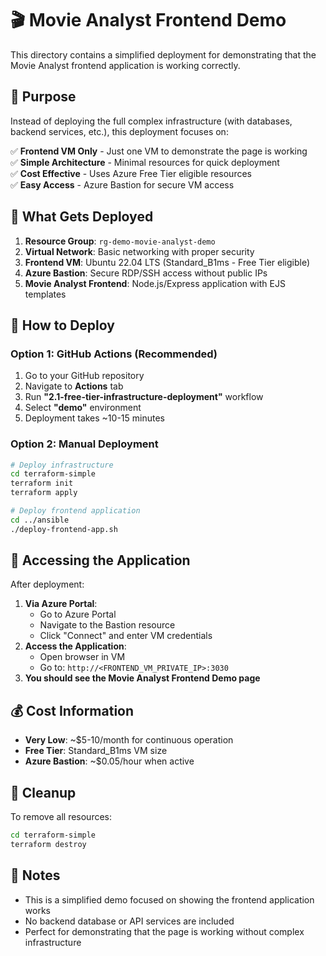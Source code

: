 # 🎬 Movie Analyst Frontend Demo

This directory contains a simplified deployment for demonstrating that the Movie Analyst frontend application is working correctly.

## 🎯 Purpose

Instead of deploying the full complex infrastructure (with databases, backend services, etc.), this deployment focuses on:

✅ **Frontend VM Only** - Just one VM to demonstrate the page is working  
✅ **Simple Architecture** - Minimal resources for quick deployment  
✅ **Cost Effective** - Uses Azure Free Tier eligible resources  
✅ **Easy Access** - Azure Bastion for secure VM access  

## 📁 What Gets Deployed

1. **Resource Group**: `rg-demo-movie-analyst-demo`
2. **Virtual Network**: Basic networking with proper security
3. **Frontend VM**: Ubuntu 22.04 LTS (Standard_B1ms - Free Tier eligible)
4. **Azure Bastion**: Secure RDP/SSH access without public IPs
5. **Movie Analyst Frontend**: Node.js/Express application with EJS templates

## 🚀 How to Deploy

### Option 1: GitHub Actions (Recommended)
1. Go to your GitHub repository
2. Navigate to **Actions** tab
3. Run **"2.1-free-tier-infrastructure-deployment"** workflow
4. Select **"demo"** environment
5. Deployment takes ~10-15 minutes

### Option 2: Manual Deployment
```bash
# Deploy infrastructure
cd terraform-simple
terraform init
terraform apply

# Deploy frontend application
cd ../ansible
./deploy-frontend-app.sh
```

## 🔧 Accessing the Application

After deployment:
1. **Via Azure Portal**:
   - Go to Azure Portal
   - Navigate to the Bastion resource
   - Click "Connect" and enter VM credentials
2. **Access the Application**:
   - Open browser in VM
   - Go to: `http://<FRONTEND_VM_PRIVATE_IP>:3030`
3. **You should see the Movie Analyst Frontend Demo page**

## 💰 Cost Information

- **Very Low**: ~$5-10/month for continuous operation
- **Free Tier**: Standard_B1ms VM size
- **Azure Bastion**: ~$0.05/hour when active

## 🧹 Cleanup

To remove all resources:
```bash
cd terraform-simple
terraform destroy
```

## 📝 Notes

- This is a simplified demo focused on showing the frontend application works
- No backend database or API services are included
- Perfect for demonstrating that the page is working without complex infrastructure